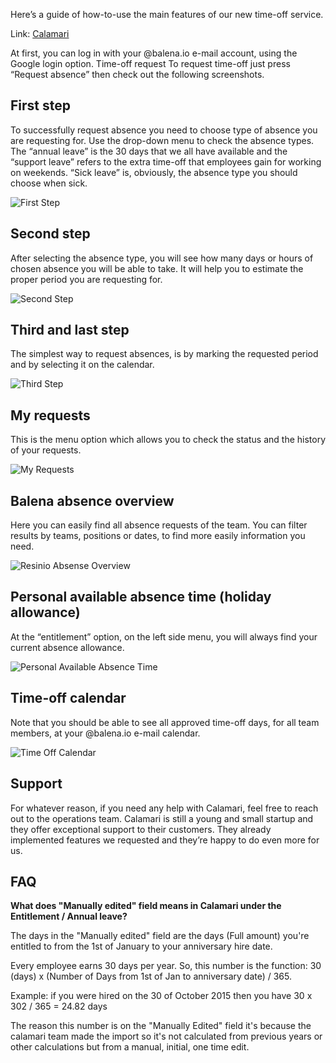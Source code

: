 Here’s a guide of how-to-use the main features of our new time-off service.

Link: [Calamari](https://balena.calamari.io/login.do)

At first, you can log in with your @balena.io e-mail account, using the Google login option.
Time-off request
To request time-off just press “Request absence” then check out the following screenshots.

## First step

To successfully request absence you need to choose type of absence you are requesting for. 
Use the drop-down menu to check the absence types. The “annual leave” is the 30 days that we all have available and the “support leave” refers to the extra time-off that employees gain for working on weekends. “Sick leave” is, obviously, the absence type you should choose when sick.

![First Step](https://lh5.googleusercontent.com/WfTjYSE88rtiQyq0vVjh2TGkeiih5BmczbfGbovDfQprmUINjAA2-3_jrJ-mhnDw4CsFG9ccBQquEwGlOKqXczJUyQGZCQ1yjHBUtpkMnU84RZ9jIga54fnh9ejd6Qt4FRQgt_b-)

## Second step

After selecting the absence type, you will see how many days or hours of chosen absence you will be able to take. It will help you to estimate the proper period you are requesting for.

![Second Step](https://lh4.googleusercontent.com/YVwfFxPy_W3mQuiJEAQauu79ybSKTfoFNN7_7LDOf8dzkbqId9gXrS74DQ_1WGSpIacPvBS-K0CPKF-InYMJPpxzZ_b5xk9r4IZFR94Qm0oUMK-V93bdtrOAm7m9gmC89fqoCUuh)

## Third and last step

The simplest way to request absences, is by marking the requested period and by selecting it on the calendar. 

![Third Step](https://lh5.googleusercontent.com/RvGb7Js1oVykoteTlUnl-LBeSTDMNaPiJWWcXSzxXD49LB_lou8BGu2kWlQeLttLqFk0de6QfscucAdiSOUBhDsv5lVp-s_UInfGzyjMMM68dBQoVihkZ0m-yUKEMJWDj3Z8ACCW)

## My requests

This is the menu option which allows you to check the status and the history of your requests.

![My Requests]( https://lh3.googleusercontent.com/Wux5vBFhTnyMf04TRx3jPVqrm-bEgBUH-mhdRbfs-3oFwya8vF9RL4MVdSA_szrCFII_K7V7LZPyIan8Mf0Rii44RKf_8e8Iom_bGvyu0G_7if7od6rywFgk5eDzVRfyz1UX3ghQ)

## Balena absence overview

Here you can easily find all absence requests of the team. You can filter results by teams, positions or dates, to find more easily information you need.

![Resinio Absense Overview](https://lh3.googleusercontent.com/4HpA0t6TjS2pbFeb3Lj51v5yy9RP7hT-KJIiKVaihM-_UA0eKdERrlLpZKx6zorCJuSFaw-NFhmhr_Q26oQ3MfZAHn6tWsB3a0NJRSSaRnEisY_5LngDNoIVdgr89xVHLZcKEXAw)

## Personal available absence time (holiday allowance)

At the “entitlement” option, on the left side menu, you will always find your current absence allowance. 

![Personal Available Absence Time](https://lh3.googleusercontent.com/-S8TYS-BLtm5z7M6_YTDWxBYtRzDIrctdy61XGj7ZI7aQ-tTC6HMeEXRoFqazobyQzD1P6aIVHsOG6wUsMKAtGh_fejyp9MviSw_kMQmTAWy_PbeNIDrOPwginSBVHIa8HwwQJux)

## Time-off calendar

Note that you should be able to see all approved time-off days, for all team members, at your @balena.io e-mail calendar.

![Time Off Calendar](https://lh3.googleusercontent.com/u9C5rv-frIuc7KotFqTtb6WNsTmdeYW0iAISwhr8O0IUTWJ1xrSAegtlGru1T1Hff_bbNxJyQ6c61I0Y6Z9rAhUdT5drLf679RHg2BU1-D6Tv-wuN8h9SEOKzgXB3vUTI08yceSx)

## Support

For whatever reason, if you need any help with Calamari, feel free to reach out to the operations team. Calamari is still a young and small startup and they offer exceptional support to their customers. They already implemented features we requested and they’re happy to do even more for us.

## FAQ

**What does "Manually edited" field means in Calamari under the Entitlement / Annual leave?**

The days in the "Manually edited" field are the days (Full amount) you're entitled to from the 1st of January to your anniversary hire date.

Every employee earns 30 days per year.
So, this number is the function: 
30 (days) x (Number of Days from 1st of Jan to anniversary date) / 365.

Example: if you were hired on the 30 of October 2015 then you have
30 x 302 / 365 = 24.82 days

The reason this number is on the "Manually Edited" field it's because the calamari team made the import so it's not calculated from previous years or other calculations but from a manual, initial, one time edit.

